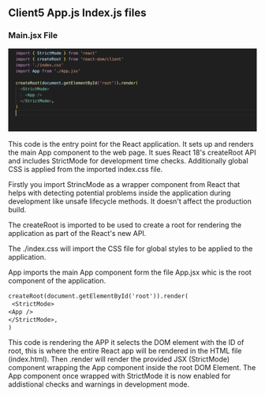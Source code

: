 ## Client5 App.js Index.js files

### Main.jsx File
![image_app.jsx](./src/images/app_jsx.png)

This code is the entry point for the React application. It sets up and renders the main App component to the web page. It sues React 18's createRoot API and includes StrictMode for development time checks. Additionally global CSS is applied from the imported index.css file.

Firstly you import StrincMode as a wrapper component from React that helps with detecting potential problems inside the application during development like unsafe lifecycle methods. It doesn't affect the production build. 

The createRoot is imported to be used to create a root for rendering the application as part of the React's new API. 

The ./index.css will import the CSS file for global styles to be applied to the application.

App imports the main App component form the file App.jsx whic is the root component of the application.

    createRoot(document.getElementById('root')).render(
     <StrictMode>
    <App />
    </StrictMode>,
    )
This code is rendering the APP it selects the DOM element with the ID of root, this is where the entire React app will be rendered in the HTML file (index.html). Then .render will render the provided JSX (StrictMode) component wrapping the App component inside the root DOM Element. The App component once wrapped with StrictMode it is now enabled for addistional checks and warnings in development mode.

